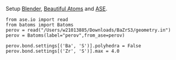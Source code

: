 Setup [Blender](), [Beautiful Atoms]() and [ASE](). 

```
from ase.io import read
from batoms import Batoms
perov = read("/Users/w21013885/Downloads/BaZrS3/geometry.in")
perov = Batoms(label="perov",from_ase=perov)
```

```
perov.bond.settings[('Ba', 'S')].polyhedra = False
perov.bond.settings[('Zr', 'S')].max = 4.0
```
